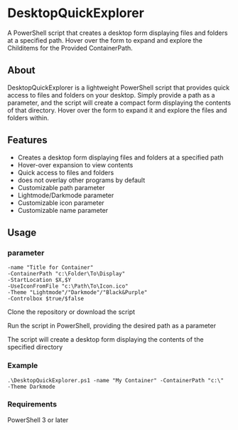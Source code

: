 # DesktopQuickExplorer
A PowerShell script that creates a desktop form displaying files and folders at a specified path.
Hover over the form to expand and explore the Childitems for the Provided ContainerPath.
## About

DesktopQuickExplorer is a lightweight PowerShell script that provides quick access to files and folders on your desktop.
Simply provide a path as a parameter, and the script will create a compact form displaying the contents of that directory.
Hover over the form to expand it and explore the files and folders within.

## Features
- Creates a desktop form displaying files and folders at a specified path
- Hover-over expansion to view contents
- Quick access to files and folders
- does not overlay other programs by default
- Customizable path parameter
- Lightmode/Darkmode parameter
- Customizable icon parameter
- Customizable name parameter

## Usage

### parameter
```
-name "Title for Container"
-ContainerPath "c:\Folder\To\Display"
-StartLocation $X,$Y
-UseIconFromFile "c:\Path\To\Icon.ico"
-Theme "Lightmode"/"Darkmode"/"Black&Purple"
-Controlbox $true/$false
```


Clone the repository or download the script

Run the script in PowerShell, providing the desired path as a parameter 

The script will create a desktop form displaying the contents of the specified directory


### Example
```
.\DesktopQuickExplorer.ps1 -name "My Container" -ContainerPath "c:\"  -Theme Darkmode
```

### Requirements
PowerShell 3 or later
